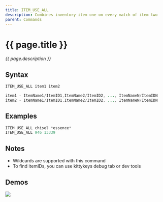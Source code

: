 ```yaml
---
title: ITEM_USE_ALL
description: Combines inventory item one on every match of item two
parent: Commands
---
```


# {{ page.title }}

_{{ page.description }}_

## Syntax

```java
ITEM_USE_ALL item1 item2 

item1 - ItemName1/ItemID1,ItemName2/ItemID2, ..., ItemNameN/ItemIDN
item2 - ItemName1/ItemID1,ItemName2/ItemID2, ..., ItemNameN/ItemIDN
```

## Examples

```java
ITEM_USE_ALL chisel *essence*
ITEM_USE_ALL 946 13339
```

## Notes

- Wildcards are supported with this command
- To find itemIDs, you can use kittykeys debug tab or dev tools

## Demos

![](N/A)

